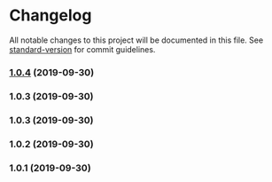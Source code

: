 # Changelog

All notable changes to this project will be documented in this file. See [standard-version](https://github.com/conventional-changelog/standard-version) for commit guidelines.

### [1.0.4](https://github.com/arthurjdam/i18n-to-locfile/compare/v1.0.3...v1.0.4) (2019-09-30)



### 1.0.3 (2019-09-30)



### 1.0.3 (2019-09-30)



### 1.0.2 (2019-09-30)



### 1.0.1 (2019-09-30)
